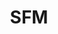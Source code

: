 ---
title: SFM
crosslinks:
- tf2
- TF2Asia
- PUBATTLEGROUNDS
- Cinemagraphs
- HalfLife
- dragonsfuckingcars
- Steam
- ShadowBan
- gifs
- titlegore
---